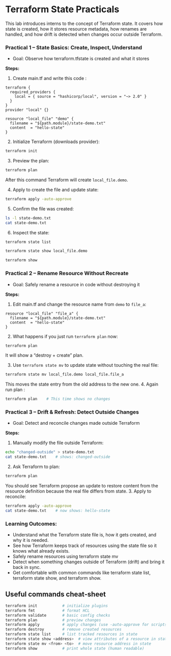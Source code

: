 # Terraform State Practicals


This lab introduces interns to the concept of Terraform state. It covers how state is created, how it stores resource metadata, how renames are handled, and how drift is detected when changes occur outside Terraform.



### Practical 1 – State Basics: Create, Inspect, Understand
- Goal: Observe how terraform.tfstate is created and what it stores

**Steps:**

1. Create main.tf and write this code :
```hcl
terraform {
  required_providers {
    local = { source = "hashicorp/local", version = "~> 2.0" }
  }
}
provider "local" {}

resource "local_file" "demo" {
  filename = "${path.module}/state-demo.txt"
  content  = "hello-state"
}
```
2. Initialize Terraform (downloads provider):
```bash
terraform init
```
3. Preview the plan:
```bash
terraform plan
```
After this command Terraform will create `local_file.demo`.

4. Apply to create the file and update state:
```bash
terraform apply -auto-approve
```
5. Confirm the file was created:
```bash
ls -l state-demo.txt
cat state-demo.txt      
```
6. Inspect the state:
```bash
terraform state list

terraform state show local_file.demo

terraform show
```


### Practical 2 – Rename Resource Without Recreate
- Goal: Safely rename a resource in code without destroying it

**Steps:**

1. Edit main.tf and change the resource name from `demo` to `file_a`:
```hcl
resource "local_file" "file_a" {
  filename = "${path.module}/state-demo.txt"
  content  = "hello-state"
}
```
2. What happens if you just run `terraform plan` now:
```bash
terraform plan
```
It will show a “destroy + create” plan.

3. Use `terraform state mv` to update state without touching the real file:
```bash
terraform state mv local_file.demo local_file.file_a
```
This moves the state entry from the old address to the new one.
4. Again run plan :
```bash
terraform plan    # This time shows no changes
```

### Practical 3 – Drift & Refresh: Detect Outside Changes
- Goal: Detect and reconcile changes made outside Terraform

**Steps:**
1. Manually modify the file outside Terraform:
```bash
echo "changed-outside" > state-demo.txt
cat state-demo.txt    # shows: changed-outside
```  
2. Ask Terraform to plan:
```bash
terraform plan
```
You should see Terraform propose an update to restore content from the resource definition because the real file differs from state.
3. Apply to reconcile:
```bash
terraform apply -auto-approve
cat state-demo.txt    # now shows: hello-state
```

### Learning Outcomes:


- Understand what the Terraform state file is, how it gets created, and why it is needed.
- See how Terraform keeps track of resources using the state file so it knows what already exists.
- Safely rename resources using terraform state mv
- Detect when something changes outside of Terraform (drift) and bring it back in sync.
- Get comfortable with common commands like terraform state list, terraform state show, and terraform show.


## Useful commands cheat‑sheet
```bash
terraform init           # initialize plugins
terraform fmt            # format HCL
terraform validate       # basic config checks
terraform plan           # preview changes
terraform apply          # apply changes (use -auto-approve for scripts)
terraform destroy        # remove created resources
terraform state list     # list tracked resources in state
terraform state show <address>  # view attributes of a resource in state
terraform state mv <from> <to>  # move resource address in state
terraform show           # print whole state (human readable)
```
